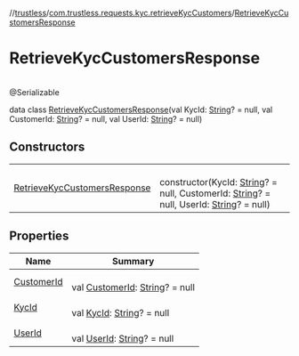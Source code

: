 //[trustless](../../../index.md)/[com.trustless.requests.kyc.retrieveKycCustomers](../index.md)/[RetrieveKycCustomersResponse](index.md)

# RetrieveKycCustomersResponse

\
@Serializable

data class [RetrieveKycCustomersResponse](index.md)(val KycId: [String](https://kotlinlang.org/api/latest/jvm/stdlib/kotlin/-string/index.html)? = null, val CustomerId: [String](https://kotlinlang.org/api/latest/jvm/stdlib/kotlin/-string/index.html)? = null, val UserId: [String](https://kotlinlang.org/api/latest/jvm/stdlib/kotlin/-string/index.html)? = null)

## Constructors

| | |
|---|---|
| [RetrieveKycCustomersResponse](-retrieve-kyc-customers-response.md) | <br>constructor(KycId: [String](https://kotlinlang.org/api/latest/jvm/stdlib/kotlin/-string/index.html)? = null, CustomerId: [String](https://kotlinlang.org/api/latest/jvm/stdlib/kotlin/-string/index.html)? = null, UserId: [String](https://kotlinlang.org/api/latest/jvm/stdlib/kotlin/-string/index.html)? = null) |

## Properties

| Name | Summary |
|---|---|
| [CustomerId](-customer-id.md) | <br>val [CustomerId](-customer-id.md): [String](https://kotlinlang.org/api/latest/jvm/stdlib/kotlin/-string/index.html)? = null |
| [KycId](-kyc-id.md) | <br>val [KycId](-kyc-id.md): [String](https://kotlinlang.org/api/latest/jvm/stdlib/kotlin/-string/index.html)? = null |
| [UserId](-user-id.md) | <br>val [UserId](-user-id.md): [String](https://kotlinlang.org/api/latest/jvm/stdlib/kotlin/-string/index.html)? = null |
